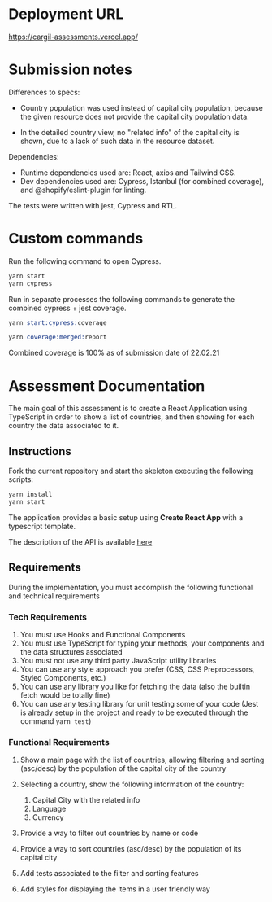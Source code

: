 # Deployment URL

https://cargil-assessments.vercel.app/


# Submission notes

Differences to specs:
- Country population was used instead of capital city population, because the given
resource does not provide the capital city population data. 
  
- In the detailed country view, no "related info" of the capital city is shown, due to a lack 
of such data in the resource dataset.

Dependencies:

- Runtime dependencies used are: React, axios and Tailwind CSS.
- Dev dependencies used are: Cypress, Istanbul (for combined coverage), and @shopify/eslint-plugin for linting.

The tests were written with jest, Cypress and RTL.

# Custom commands

Run the following command to open Cypress.

```s
yarn start
yarn cypress
```

Run in separate processes the following commands to generate the combined cypress + jest coverage.

```s
yarn start:cypress:coverage
```

```s
yarn coverage:merged:report
```

Combined coverage is 100% as of submission date of 22.02.21


# Assessment Documentation

The main goal of this assessment is to create a React Application using TypeScript in order to show a list of countries, and then showing for each country the data associated to it.  

## Instructions

Fork the current repository and start the skeleton executing the following scripts:

```s
yarn install
yarn start 
```

The application provides a basic setup using **Create React App** with a typescript template. 

The description of the API is available [here](https://restcountries.eu/?ref=public-apis)

## Requirements

During the implementation, you must accomplish the following functional and technical requirements

### Tech Requirements

1. You must use Hooks and Functional Components
2. You must use TypeScript for typing your methods, your components and the data structures associated
3. You must not use any third party JavaScript utility libraries 
4. You can use any style approach you prefer (CSS, CSS Preprocessors, Styled Components, etc.) 
5. You can use any library you like for fetching the data (also the builtin fetch would be totally fine)
6. You can use any testing library for unit testing some of your code (Jest is already setup in the project and ready to be executed through the command `yarn test`)

### Functional Requirements

1. Show a main page with the list of countries, allowing filtering and sorting (asc/desc) by the population of the capital city of the country 
   
2. Selecting a country, show the following information of the country:
   1. Capital City with the related info
   2. Language
   3. Currency

3. Provide a way to filter out countries by name or code
   
4. Provide a way to sort countries (asc/desc) by the population of its capital city 
   
5.  Add tests associated to the filter and sorting features
   
6.  Add styles for displaying the items in a user friendly way
